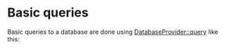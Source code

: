 # Basic queries

Basic queries to a database are done using [DatabaseProvider::query](../../reference/core-classes/databaseprovider/databaseprovider-methods.md#query) like this:

